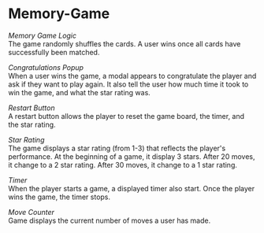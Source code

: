 # Memory-Game

<em>Memory Game Logic</em><br>
The game randomly shuffles the cards. A user wins once all cards have successfully been matched. 

<em>Congratulations Popup</em><br>
When a user wins the game, a modal appears to congratulate the player and ask if they want to play again. It also tell the user how much time it took to win the game, and what the star rating was.

<em>Restart Button</em><br>
A restart button allows the player to reset the game board, the timer, and the star rating.

<em>Star Rating</em><br>
The game displays a star rating (from 1-3) that reflects the player's performance. At the beginning of a game, it display 3 stars. After 20 moves, it change to a 2 star rating. After 30 moves, it change to a 1 star rating.

<em>Timer</em><br>
When the player starts a game, a displayed timer also start. Once the player wins the game, the timer stops.

<em>Move Counter</em><br>
Game displays the current number of moves a user has made.

